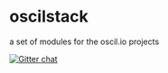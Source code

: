 oscilstack
==========

a set of modules for the oscil.io projects

[![Gitter chat](https://badges.gitter.im/oscilio.png)](https://gitter.im/oscilio)
